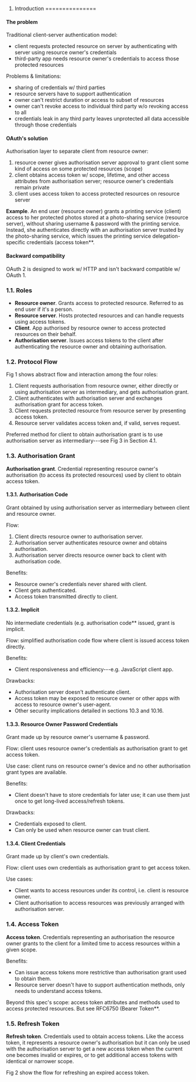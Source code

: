 1. Introduction
===============

#### The problem
Traditional client-server authentication model:

* client requests protected resource on server by authenticating with
  server using resource owner's credentials
* third-party app needs resource owner's credentials to access those
  protected resources

Problems & limitations:

* sharing of credentials w/ third parties
* resource servers have to support authentication
* owner can't restrict duration or access to subset of resources 
* owner can't revoke access to individual third party w/o revoking
  access to all
* credentials leak in any third party leaves unprotected all data
  accessible through those credentials

#### OAuth's solution
Authorisation layer to separate client from resource owner:

1. resource owner gives authorisation server approval to grant client
   some kind of access on some protected resources (scope) 
2. client obtains access token w/ scope, lifetime, and other access
   attributes from authorisation server; resource owner's credentials
   remain private
3. client uses access token to access protected resources on resource
   server

**Example**. An end user (resource owner) grants a printing service (client)
access to her protected photos stored at a photo-sharing service (resource
server), without sharing username & password with the printing service.
Instead, she authenticates directly with an authorisation server trusted
by the photo-sharing service, which issues the printing service
delegation-specific credentials (access token**.

#### Backward compatibility
OAuth 2 is designed to work w/ HTTP and isn't backward compatible w/
OAuth 1.


### 1.1. Roles

* **Resource owner**. Grants access to protected resource. Referred to
  as end user if it's a person.
* **Resource server**. Hosts protected resources and can handle requests
  using access tokens.
* **Client**. App authorised by resource owner to access protected resources
  on their behalf.
* **Authorisation server**. Issues access tokens to the client after
  authenticating the resource owner and obtaining authorisation.


### 1.2. Protocol Flow

Fig 1 shows abstract flow and interaction among the four roles:

1. Client requests authorisation from resource owner, either directly
   or using authorisation server as intermediary, and gets authorisation
   grant.
2. Client authenticates with authorisation server and exchanges authorisation
   grant for access token.
3. Client requests protected resource from resource server by presenting
   access token.
4. Resource server validates access token and, if valid, serves request.

Preferred method for client to obtain authorisation grant is to use
authorisation server as intermediary---see Fig 3 in Section 4.1.


### 1.3. Authorisation Grant

**Authorisation grant**. Credential representing resource owner's
authorisation (to access its protected resources) used by client to
obtain access token.

#### 1.3.1. Authorisation Code
Grant obtained by using authorisation server as intermediary between
client and resource owner.

Flow:

1. Client directs resource owner to authorisation server.
2. Authorisation server authenticates resource owner and obtains
   authorisation.
3. Authorisation server directs resource owner back to client with
   authorisation code.

Benefits:

* Resource owner's credentials never shared with client.
* Client gets authenticated.
* Access token transmitted directly to client.

#### 1.3.2. Implicit
No intermediate credentials (e.g. authorisation code** issued, grant is
implicit.

Flow: simplified authorisation code flow where client is issued access
token directly.

Benefits:

* Client responsiveness and efficiency---e.g. JavaScript client app.

Drawbacks:

* Authorisation server doesn't authenticate client.
* Access token may be exposed to resource owner or other apps with access
  to resource owner's user-agent.
* Other security implications detailed in sections 10.3 and 10.16.

#### 1.3.3. Resource Owner Password Credentials
Grant made up by resource owner's username & password.

Flow: client uses resource owner's credentials as authorisation grant
to get access token.

Use case: client runs on resource owner's device and no other authorisation
grant types are available.

Benefits:

* Client doesn't have to store credentials for later use; it can
use them just once to get long-lived access/refresh tokens.

Drawbacks:

* Credentials exposed to client.
* Can only be used when resource owner can trust client.

#### 1.3.4. Client Credentials
Grant made up by client's own credentials.

Flow: client uses own credentials as authorisation grant to get access
token.

Use cases:

* Client wants to access resources under its control, i.e. client is
  resource owner.
* Client authorisation to access resources was previously arranged with
  authorisation server.


### 1.4. Access Token

**Access token**. Credentials representing an authorisation the resource
owner grants to the client for a limited time to access resources within
a given scope.

Benefits:

* Can issue access tokens more restrictive than authorisation grant
  used to obtain them.
* Resource server doesn't have to support authentication methods,
  only needs to understand access tokens.

Beyond this spec's scope: access token attributes and methods used to
access protected resources. But see RFC6750 (Bearer Token**.


### 1.5. Refresh Token

**Refresh token**. Credentials used to obtain access tokens. Like the
access token, it represents a resource owner's authorisation but it can
only be used with the authorisation server to get a new access token
when the current one becomes invalid or expires, or to get additional
access tokens with identical or narrower scope.

 Fig 2 show the flow for refreshing an expired access token.
 

